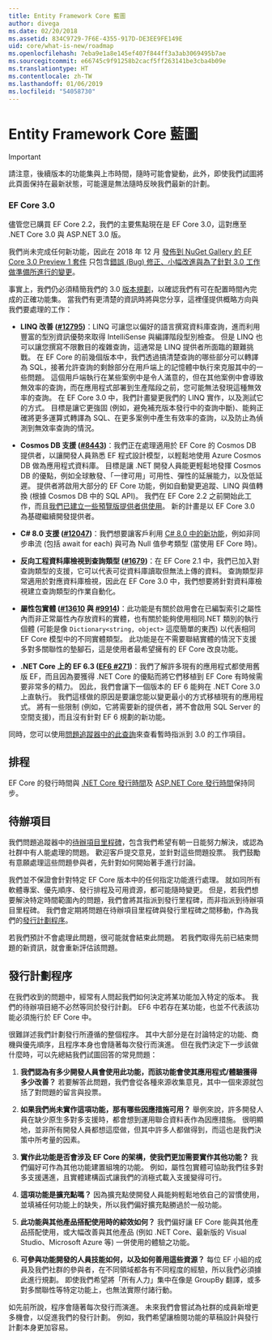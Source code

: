 ```yaml
---
title: Entity Framework Core 藍圖
author: divega
ms.date: 02/20/2018
ms.assetid: 834C9729-7F6E-4355-917D-DE3EE9FE149E
uid: core/what-is-new/roadmap
ms.openlocfilehash: 7eba9e1a8e145ef407f844ff3a3ab3069495b7ae
ms.sourcegitcommit: e66745c9f91258b2cacf5ff263141be3cba4b09e
ms.translationtype: HT
ms.contentlocale: zh-TW
ms.lasthandoff: 01/06/2019
ms.locfileid: "54058730"
---
```

# <a name="entity-framework-core-roadmap"></a>Entity Framework Core 藍圖

> [!IMPORTANT]
> 請注意，後續版本的功能集與上市時間，隨時可能會變動，此外，即使我們試圖將此頁面保持在最新狀態，可能還是無法隨時反映我們最新的計劃。

### <a name="ef-core-30"></a>EF Core 3.0

儘管您已購買 EF Core 2.2，我們的主要焦點現在是 EF Core 3.0，這對應至 .NET Core 3.0 與 ASP.NET 3.0 版。

我們尚未完成任何新功能，因此在 2018 年 12 月 [發佈到 NuGet Gallery 的 EF Core 3.0 Preview 1 套件](https://www.nuget.org/packages/Microsoft.EntityFrameworkCore/3.0.0-preview.18572.1) 只包含[錯誤 (Bug) 修正、小幅改進與為了針對 3.0 工作做準備所進行的變更](https://github.com/aspnet/EntityFrameworkCore/issues?q=is%3Aissue+milestone%3A3.0.0+is%3Aclosed+label%3Aclosed-fixed)。

事實上，我們仍必須精簡我們的 3.0 [版本規劃](#release-planning-process)，以確認我們有可在配置時間內完成的正確功能集。
當我們有更清楚的資訊時將與您分享，這裡僅提供概略方向與我們要處理的工作：

- **LINQ 改善 ([#12795](https://github.com/aspnet/EntityFrameworkCore/issues/12795))**：LINQ 可讓您以偏好的語言撰寫資料庫查詢，進而利用豐富的型別資訊優勢來取得 IntelliSense 與編譯階段型別檢查。
  但是 LINQ 也可以讓您撰寫不限數目的複雜查詢，這通常是 LINQ 提供者所面臨的艱難挑戰。
  在 EF Core 的前幾個版本中，我們透過搞清楚查詢的哪些部分可以轉譯為 SQL，接著允許查詢的剩餘部分在用戶端上的記憶體中執行來克服其中的一些問題。
  這個用戶端執行在某些案例中是令人滿意的，但在其他案例中會導致無效率的查詢，而在應用程式部署到生產階段之前，您可能無法發現這種無效率的查詢。
  在 EF Core 3.0 中，我們計畫變更我們的 LINQ 實作，以及測試它的方式。
  目標是讓它更強固 (例如，避免補充版本發行中的查詢中斷)、能夠正確將更多運算式轉譯為 SQL、在更多案例中產生有效率的查詢，以及防止為偵測到無效率查詢的情況。

- **Cosmos DB 支援 ([#8443](https://github.com/aspnet/EntityFrameworkCore/issues/8443))**：我們正在處理適用於 EF Core 的 Cosmos DB 提供者，以讓開發人員熟悉 EF 程式設計模型，以輕鬆地使用 Azure Cosmos DB 做為應用程式資料庫。
  目標是讓 .NET 開發人員能更輕鬆地發揮 Cosmos DB 的優點，例如全球散發、「一律可用」可用性、彈性的延展能力，以及低延遲。
  提供者將啟用大部分的 EF Core 功能，例如自動變更追蹤、LINQ 與值轉換 (根據 Cosmos DB 中的 SQL API)。 我們在 EF Core 2.2 之前開始此工作，而且[我們已建立一些預覽版提供者供使用](https://blogs.msdn.microsoft.com/dotnet/2018/10/17/announcing-entity-framework-core-2-2-preview-3/)。
  新的計畫是以 EF Core 3.0 為基礎繼續開發提供者。   

- **C# 8.0 支援 ([#12047](https://github.com/aspnet/EntityFrameworkCore/issues/12047))**：我們想要讓客戶利用 [C# 8.0 中的新功能](https://blogs.msdn.microsoft.com/dotnet/2018/11/12/building-c-8-0/)，例如非同步串流 (包括 await for each) 與可為 Null 值參考類型 (當使用 EF Core 時)。

- **反向工程資料庫檢視到查詢類型 ([#1679](https://github.com/aspnet/EntityFrameworkCore/issues/1679))**：在 EF Core 2.1 中，我們已加入對查詢類型的支援，它可以代表可從資料庫讀取但無法上傳的資料。
  查詢類型非常適用於對應資料庫檢視，因此在 EF Core 3.0 中，我們想要將針對資料庫檢視建立查詢類型的作業自動化。

- **屬性包實體 ([#13610](https://github.com/aspnet/EntityFrameworkCore/issues/13610) 與 [#9914](https://github.com/aspnet/EntityFrameworkCore/issues/9914))**：此功能是有關於啟用會在已編製索引之屬性內而非正常屬性內存放資料的實體，也有關於能夠使用相同.NET 類別的執行個體 (可能是像 `Dictionary<string, object>` 這麼簡單的東西) 以代表相同 EF Core 模型中的不同實體類型。
  此功能是在不需要聯結實體的情況下支援多對多關聯性的墊腳石，這是使用者最希望擁有的 EF Core 改良功能。

- **.NET Core 上的 EF 6.3 ([EF6 #271](https://github.com/aspnet/EntityFramework6/issues/271))**：我們了解許多現有的應用程式都使用舊版 EF，而且因為要獲得 .NET Core 的優點而將它們移植到 EF Core 有時候需要非常多的精力。
  因此，我們會讓下一個版本的 EF 6 能夠在 .NET Core 3.0 上直執行。
  我們這樣做的原因是要讓您能以變更最小的方式移植現有的應用程式。
  將有一些限制 (例如，它將需要新的提供者，將不會啟用 SQL Server 的空間支援)，而且沒有針對 EF 6 規劃的新功能。

同時，您可以使用[問題追蹤器中的此查詢](https://github.com/aspnet/EntityFrameworkCore/issues?q=is%3Aopen+is%3Aissue+milestone%3A3.0.0+sort%3Areactions-%2B1-desc)來查看暫時指派到 3.0 的工作項目。

## <a name="schedule"></a>排程

EF Core 的發行時間與 [.NET Core 發行時間](https://github.com/dotnet/core/blob/master/roadmap.md)及 [ASP.NET Core 發行時間](https://github.com/aspnet/Home/wiki/Roadmap)保持同步。

## <a name="backlog"></a>待辦項目

我們問題追蹤器中的[待辦項目里程碑](https://github.com/aspnet/EntityFrameworkCore/issues?q=is%3Aopen+is%3Aissue+milestone%3ABacklog+sort%3Areactions-%2B1-desc)，包含我們希望有朝一日能努力解決，或認為社群中有人能處理的問題。
歡迎客戶提交意見，並針對這些問題投票。
我們鼓勵有意願處理這些問題參與者，先針對如何開始著手進行討論。

我們並不保證會針對特定 EF Core 版本中的任何指定功能進行處理。
就如同所有軟體專案、優先順序、發行排程及可用資源，都可能隨時變更。
但是，若我們想要解決特定時間範圍內的問題，我們會將其指派到發行里程碑，而非指派到待辦項目里程碑。
我們會定期將問題在待辦項目里程碑與發行里程碑之間移動，作為我們的[發行計劃程序](#release-planning-process)。

若我們預計不會處理此問題，很可能就會結束此問題。
若我們取得先前已結束問題的新資訊，就會重新評估該問題。

## <a name="release-planning-process"></a>發行計劃程序

在我們收到的問題中，經常有人問起我們如何決定將某功能加入特定的版本。
我們的待辦項目絕不必然等同於發行計劃。
EF6 中若存在某功能，也並不代表該功能必須施行於 EF Core 中。

很難詳述我們計劃發行所遵循的整個程序。
其中大部分是在討論特定的功能、商機與優先順序，且程序本身也會隨著每次發行而演進。
但在我們決定下一步該做什麼時，可以先總結我們試圖回答的常見問題：

1. **我們認為有多少開發人員會使用此功能，而該功能會使其應用程式/體驗獲得多少改善？** 若要解答此問題，我們會從各種來源收集意見，其中一個來源就包括了對問題的留言與投票。

2. **如果我們尚未實作這項功能，那有哪些因應措施可用？** 舉例來說，許多開發人員在缺少原生多對多支援時，都會想到運用聯合資料表作為因應措施。 很明顯地，並非所有開發人員都想這麼做，但其中許多人都做得到，而這也是我們決策中所考量的因素。

3. **實作此功能是否會涉及 EF Core 的架構，使我們更加需要實作其他功能？** 我們偏好可作為其他功能建置組塊的功能。 例如，屬性包實體可協助我們往多對多支援邁進，且實體建構函式讓我們的消極式載入支援變得可行。 

4. **這項功能是擴充點嗎？** 因為擴充點使開發人員能夠輕鬆地依自己的習慣使用，並填補任何功能上的缺失，所以我們偏好擴充點勝過於一般功能。 

5. **此功能與其他產品搭配使用時的綜效如何？** 我們偏好讓 EF Core 能與其他產品搭配使用，或大幅改善與其他產品 (例如 .NET Core、最新版的 Visual Studio、Microsoft Azure 等) 一併使用的體驗之功能。

6. **可參與功能開發的人員技能如何，以及如何善用這些資源？** 每位 EF 小組的成員及我們社群的參與者，在不同領域都各有不同程度的經驗，所以我們必須據此進行規劃。 即使我們希望將「所有人力」集中在像是 GroupBy 翻譯，或多對多關聯性等特定功能上，也無法實際付諸行動。

如先前所說，程序會隨著每次發行而演進。
未來我們會嘗試為社群的成員新增更多機會，以促進我們的發行計劃。
例如，我們希望讓檢閱功能的草稿設計與發行計劃本身更加容易。
